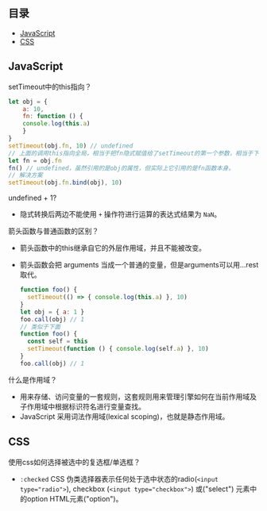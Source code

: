 ## 目录

- [JavaScript](#javascript)
- [CSS](#css)

## JavaScript

setTimeout中的this指向？

```js
let obj = {
	a: 10,
	fn: function () {
    console.log(this.a)
	}
}
setTimeout(obj.fn, 10) // undefined
// 上面的调用this指向全局，相当于把fn隐式赋值给了setTimeout的第一个参数，相当于下面
let fn = obj.fn
fn() // undefined，虽然引用的是obj的属性，但实际上它引用的是fn函数本身。
// 解决方案
setTimeout(obj.fn.bind(obj), 10)
```



undefined + 1?

- 隐式转换后两边不能使用 `+` 操作符进行运算的表达式结果为 `NaN`。

箭头函数与普通函数的区别？

- 箭头函数中的this继承自它的外层作用域，并且不能被改变。

- 箭头函数会把 arguments 当成一个普通的变量，但是arguments可以用...rest取代。

  ```js
  function foo() { 
    setTimeout(() => { console.log(this.a) }, 10) 
  } 
  let obj = { a: 1 } 
  foo.call(obj) // 1 
  // 类似于下面 
  function foo() { 
    const self = this 
    setTimeout(function () { console.log(self.a) }, 10) 
  } 
  foo.call(obj) // 1
  ```

什么是作用域？

- 用来存储、访问变量的一套规则，这套规则用来管理引擎如何在当前作用域及子作用域中根据标识符名进行变量查找。
- JavaScript 采用词法作用域(lexical scoping)，也就是静态作用域。



## CSS

使用css如何选择被选中的复选框/单选框？

- `:checked` CSS 伪类选择器表示任何处于选中状态的radio(``<input type="radio">``), checkbox (``<input type="checkbox">``) 或("select") 元素中的option HTML元素("option")。

